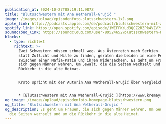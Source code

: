 ```yaml
---
publication_at: 2024-10-27T08:19:11.987Z
title: "Blutsschwestern mit Ana Wetherall-Grujić "
image: /images/upload/episodenfoto-blutsschwestern-1x1.png
apple_link: https://podcasts.apple.com/de/podcast/blutsschwestern-mit-ana-wetherall-gruji%C4%87/id1170436903?i=1000674573742
spotify_link: https://open.spotify.com/episode/1WEFFKcLd3QCZ2RZPk4VZV?si=ded2fb554b36449c
soundcloud_link: https://soundcloud.com/user-89524652/blutsschwestern-mit-ana-wetherall-grujic
blocks:
  - type: richtext
    richtext: >-
      Zwei Schwestern müssen schnell weg. Aus Österreich nach Serbien. Doch
      statt Zuflucht und Hilfe zu finden, geraten die beiden in eine Fehde
      zwischen einer Mafia-Patin und ihren Widersachern. Es geht um Frauen, die
      sich gegen Männer wehren, Um Gewalt, die die Seiten wechselt und um die
      Rückkehr in die alte Heimat.


      Krsto spricht mit der Autorin Ana Wetherall-Grujić über Vergleiche zu Quentin Tarantino, Schwesternschaft und die Schwierigkeit das Schimpfen auf dem Balkan ins Deutsche zu übertragen.


      * [Blutsschwestern mit Ana Wetherall-Grujić ](https://www.kremayr-scheriau.at/bucher-e-books/titel/blutsschwestern/)
og_image: /images/upload/episodenfoto-homepage-blutsschwestern.png
og_title: "Blutsschwestern mit Ana Wetherall-Grujić "
og_description: Es geht um Frauen, die sich gegen Männer wehren, Um Gewalt, die
  die Seiten wechselt und um die Rückkehr in die alte Heimat.
---
```

